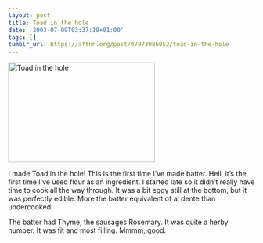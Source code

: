 ```yaml
---
layout: post
title: Toad in the hole
date: '2003-07-09T03:37:19+01:00'
tags: []
tumblr_url: https://aftnn.org/post/47973086052/toad-in-the-hole
---
```

<p><img src="/stuff/journal_src/toad.jpg" alt="Toad in the hole" width="300" height="204"/></p>
<p>I made Toad in the hole! This is the first time I&rsquo;ve made batter. Hell, it&rsquo;s the first time I&rsquo;ve used flour as an ingredient. I started late so it didn&rsquo;t really have time to cook all the way through. It was a bit eggy still at the bottom, but it was perfectly edible. More the batter equivalent of al dente than undercooked.</p>
<p>The batter had Thyme, the sausages Rosemary. It was quite  a herby number. It was fit and most filling. Mmmm, good.</p>
